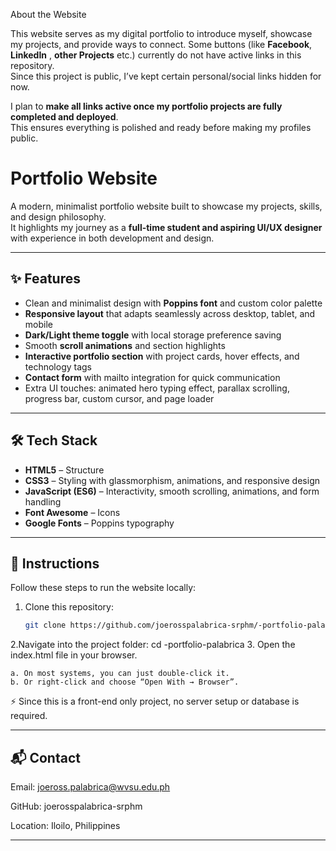 About the Website

This website serves as my digital portfolio to introduce myself, showcase my projects, and provide ways to connect.
Some buttons (like **Facebook**, **LinkedIn** , **other Projects** etc.) currently do not have active links in this repository.  
Since this project is public, I’ve kept certain personal/social links hidden for now.  

I plan to **make all links active once my portfolio projects are fully completed and deployed**.  
This ensures everything is polished and ready before making my profiles public.

# Portfolio Website

A modern, minimalist portfolio website built to showcase my projects, skills, and design philosophy.  
It highlights my journey as a **full-time student and aspiring UI/UX designer** with experience in both development and design.  

---

## ✨ Features
- Clean and minimalist design with **Poppins font** and custom color palette  
- **Responsive layout** that adapts seamlessly across desktop, tablet, and mobile  
- **Dark/Light theme toggle** with local storage preference saving  
- Smooth **scroll animations** and section highlights  
- **Interactive portfolio section** with project cards, hover effects, and technology tags  
- **Contact form** with mailto integration for quick communication  
- Extra UI touches: animated hero typing effect, parallax scrolling, progress bar, custom cursor, and page loader  

---

## 🛠️ Tech Stack
- **HTML5** – Structure  
- **CSS3** – Styling with glassmorphism, animations, and responsive design  
- **JavaScript (ES6)** – Interactivity, smooth scrolling, animations, and form handling  
- **Font Awesome** – Icons  
- **Google Fonts** – Poppins typography  

---


## 🚀 Instructions

Follow these steps to run the website locally:

1. Clone this repository:
   ```bash
   git clone https://github.com/joerosspalabrica-srphm/-portfolio-palabrica.git
2.Navigate into the project folder:
    cd -portfolio-palabrica
3. Open the index.html file in your browser.

    a. On most systems, you can just double-click it.
    b. Or right-click and choose “Open With → Browser”.

⚡ Since this is a front-end only project, no server setup or database is required.

---

## 📬 Contact

Email: joeross.palabrica@wvsu.edu.ph

GitHub: joerosspalabrica-srphm

Location: Iloilo, Philippines

---